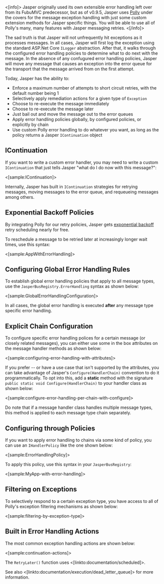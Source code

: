 <!--title: Error Handling-->

<[info]>
Jasper originally used its own extensible error handling left over from its FubuMVC predecessor, but as of v0.9.5, Jasper uses 
[Polly](https://github.com/App-vNext/Polly) under the covers for the message exception handling with just some custom extension methods for Jasper specific things. You
will be able to use all of Polly's many, many features with Jasper messaging retries.
<[/info]>

The sad truth is that Jasper will not unfrequently hit exceptions as it processes messages. In all cases, Jasper will first log the exception using the standard ASP.Net Core `ILogger` abstraction. After that, it walks through the configured error handling policies to
determine what to do next with the message. In the absence of any confugured error handling policies,
Jasper will move any message that causes an exception into the error queue for the
transport that the message arrived from on the first attempt.

Today, Jasper has the ability to:

* Enforce a maximum number of attempts to short circuit retries, with the default number being 1
* Selectively apply remediation actions for a given type of `Exception`
* Choose to re-execute the message immediately
* Choose to re-execute the message later
* Just bail out and move the message out to the error queues
* Apply error handling policies globally, by configured policies, or explicitly by chain
* Use custom Polly error handling to do whatever you want, as long as the policy returns a Jasper `IContinuation` object


## IContinuation

If you want to write a custom error handler, you may need to write a custom `IContinuation` that just tells Jasper "what do I do now with this message?":

<[sample:IContinuation]>

Internally, Jasper has built in `IContinuation` strategies for retrying messages, moving messages to the error queue, and requeueing messages among others.

## Exponential Backoff Policies

By integrating Polly for our retry policies, Jasper gets [exponential backoff](https://en.wikipedia.org/wiki/Exponential_backoff) retry scheduling nearly for free.

To reschedule a message to be retried later at increasingly longer wait times, use this syntax:

<[sample:AppWithErrorHandling]>



## Configuring Global Error Handling Rules

To establish global error handling policies that apply to all message types, use the
`JasperBusRegistry.ErrorHandling` syntax as shown below:

<[sample:GlobalErrorHandlingConfiguration]>

In all cases, the global error handling is executed **after** any message type specific error handling.


## Explicit Chain Configuration

To configure specific error handling polices for a certain message (or closely related messages),
you can either use some in the box attributes on the message handler methods as shown below:

<[sample:configuring-error-handling-with-attributes]>

If you prefer -- or have a use case that isn't supported by the attributes, you can take advantage of
Jasper's `Configure(HandlerChain)` convention to do it programmatically. To opt into this, add
a **static** method with the signature `public static void Configure(HandlerChain)` to your handler class
as shown below:

<[sample:configure-error-handling-per-chain-with-configure]>

Do note that if a message handler class handles multiple message types, this method is applied to each
message type chain separately.


## Configuring through Policies

If you want to apply error handling to chains via some kind of policy, you can use an `IHandlerPolicy`
like the one shown below:

<[sample:ErrorHandlingPolicy]>

To apply this policy, use this syntax in your `JasperBusRegistry`:

<[sample:MyApp-with-error-handling]>

## Filtering on Exceptions

To selectively respond to a certain exception type, you have access to all of Polly's exception filtering mechanisms as shown below:

<[sample:filtering-by-exception-type]>

## Built in Error Handling Actions


The most common exception handling actions are shown below:

<[sample:continuation-actions]>

The `RetryLater()` function uses <[linkto:documentation/scheduled]>.

See also <[linkto:documentation/execution/dead_letter_queue]> for more information.


